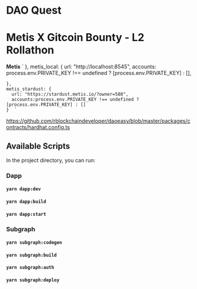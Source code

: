 # DAO Quest

# Metis X Gitcoin Bounty - L2 Rollathon
**Metis**
`    },
    metis_local: {
      url: "http://localhost:8545",
      accounts:
      process.env.PRIVATE_KEY !== undefined ? [process.env.PRIVATE_KEY] : [],
    
    },
    metis_stardust: {
      url: "https://stardust.metis.io/?owner=588",
      accounts:process.env.PRIVATE_KEY !== undefined ? [process.env.PRIVATE_KEY] : []
    }  `
https://github.com/rblockchaindeveloper/daoeasy/blob/master/packages/contracts/hardhat.config.ts


## Available Scripts

In the project directory, you can run:

### Dapp

#### `yarn dapp:dev`

#### `yarn dapp:build`

#### `yarn dapp:start`

### Subgraph

#### `yarn subgraph:codegen`

#### `yarn subgraph:build`

#### `yarn subgraph:auth`

#### `yarn subgraph:deploy`
